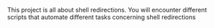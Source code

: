 This project is all about shell redirections. You will encounter different scripts that automate different tasks concerning shell redirections
